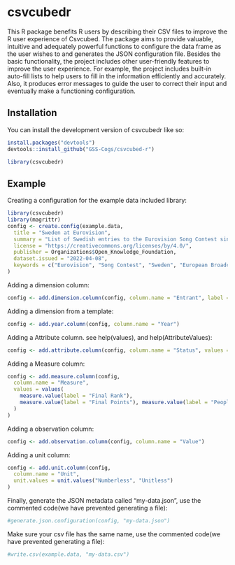 
<!-- README.md is generated from README.Rmd. Please edit that file -->

# csvcubedr

<!-- badges: start -->
<!-- badges: end -->

This R package benefits R users by describing their CSV files to improve
the R user experience of Csvcubed. The package aims to provide valuable,
intuitive and adequately powerful functions to configure the data frame
as the user wishes to and generates the JSON configuration file. Besides
the basic functionality, the project includes other user-friendly
features to improve the user experience. For example, the project
includes built-in auto-fill lists to help users to fill in the
information efficiently and accurately. Also, it produces error messages
to guide the user to correct their input and eventually make a
functioning configuration.

## Installation

You can install the development version of csvcubedr like so:

``` r
install.packages("devtools")
devtools::install_github("GSS-Cogs/csvcubed-r")

library(csvcubedr)
```

## Example

Creating a configuration for the example data included library:

``` r
library(csvcubedr)
library(magrittr)
config <- create.config(example.data,
  title = "Sweden at Eurovision",
  summary = "List of Swedish entries to the Eurovision Song Contest since 1958.",
  license = "https://creativecommons.org/licenses/by/4.0/",
  publisher = Organizations$Open_Knowledge_Foundation,
  dataset.issued = "2022-04-08",
  keywords = c("Eurovision", "Song Contest", "Sweden", "European Broadcasting Union")
)
```

Adding a dimension column:

``` r
config <- add.dimension.column(config, column.name = "Entrant", label = "Entrant")
```

Adding a dimension from a template:

``` r
config <- add.year.column(config, column.name = "Year")
```

Adding a Attribute column. see help(values), and help(AttributeValues):

``` r
config <- add.attribute.column(config, column.name = "Status", values = values(attribute.value(label = "Final"), attribute.value(label = "Provisional")))
```

Adding a Measure column:

``` r
config <- add.measure.column(config,
  column.name = "Measure",
  values = values(
    measure.value(label = "Final Rank"),
    measure.value(label = "Final Points"), measure.value(label = "People on Stage")
  )
)
```

Adding a observation column:

``` r
config <- add.observation.column(config, column.name = "Value")
```

Adding a unit column:

``` r
config <- add.unit.column(config,
  column.name = "Unit",
  unit.values = unit.values("Numberless", "Unitless")
)
```

Finally, generate the JSON metadata called “my-data.json”, use the
commented code(we have prevented generating a file):

``` r
#generate.json.configuration(config, "my-data.json")
```

Make sure your csv file has the same name, use the commented code(we
have prevented generating a file):

``` r
#write.csv(example.data, "my-data.csv")
```
